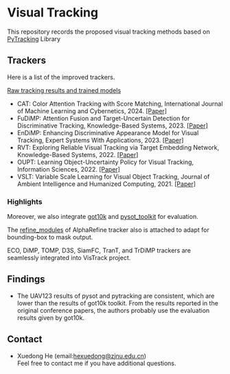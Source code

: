 # Visual Tracking
This repository records the proposed visual tracking methods based on [PyTracking](https://github.com/visionml/pytracking) Library

## Trackers
Here is a list of the improved trackers.  

[Raw tracking results and trained models](https://drive.google.com/drive/folders/182NbsBrVR9PICR9aSkb2IhUDvrlSsTDT?usp=sharing)
* CAT: Color Attention Tracking with Score Matching, International Journal of Machine Learning and Cybernetics, 2024. [[Paper]](https://www.doi.org/10.1007/s13042-024-02316-y)
* FuDiMP: Attention Fusion and Target-Uncertain Detection for Discriminative Tracking, Knowledge-Based Systems, 2023. [[Paper]](https://doi.org/10.1016/j.knosys.2023.110860)
* EnDiMP: Enhancing Discriminative Appearance Model for Visual Tracking, Expert Systems With Applications, 2023. [[Paper]](https://doi.org/10.1016/j.eswa.2023.119670)
* RVT: Exploring Reliable Visual Tracking via Target Embedding Network, Knowledge-Based Systems, 2022. [[Paper]](https://doi.org/10.1016/j.knosys.2022.108584)  
* OUPT: Learning Object-Uncertainty Policy for Visual Tracking, Information Sciences, 2022. [[Paper]](https://doi.org/10.1016/j.ins.2021.09.002)
* VSLT: Variable Scale Learning for Visual Object Tracking, Journal of Ambient Intelligence and Humanized Computing, 2021. [[Paper]](https://doi.org/10.1007/s12652-021-03469-2)  

###  Highlights
Moreover, we also integrate [got10k](pytracking/external/got10k) and [pysot_toolkit](pytracking/external/pysot_toolkit) for evaluation.  

The [refine_modules](pytracking/external/refine_modules) of AlphaRefine tracker also is attached to adapt for bounding-box to mask output. 

ECO, DiMP, TOMP, D3S, SiamFC, TranT, and TrDiMP trackers are seamlessly integrated into VisTrack project. 

## Findings
* The UAV123 results of pysot and pytracking are consistent, which are lower than the results of got10k toolkit. 
  From the results reported in the original conference papers, the authors probably use the evaluation results given by got10k.

## Contact
* Xuedong He (email:hexuedong@zjnu.edu.cn)   
Feel free to contact me if you have additional questions. 

